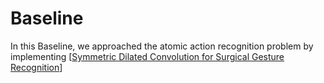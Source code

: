 # Baseline
In this Baseline, we approached the atomic action recognition problem by implementing [[Symmetric Dilated Convolution for Surgical Gesture Recognition](https://arxiv.org/pdf/2007.06373.pdf)]
